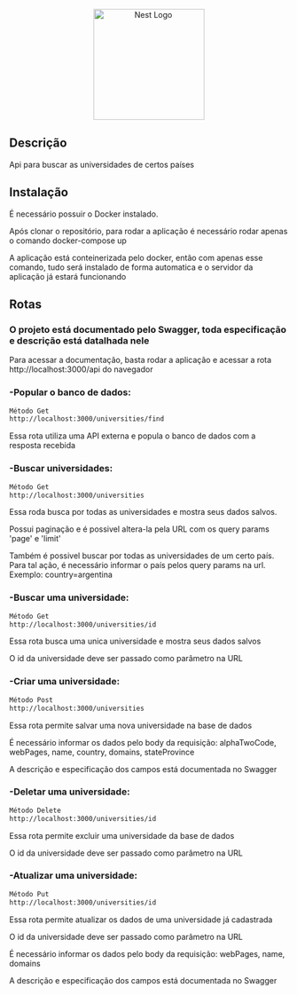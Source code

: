 <p align="center">
  <a href="http://nestjs.com/" target="blank"><img src="https://nestjs.com/img/logo-small.svg" width="200" alt="Nest Logo" /></a>
</p>



## Descrição
Api para buscar as universidades de certos países



## Instalação

É necessário possuir o Docker instalado.

Após clonar o repositório, para rodar a aplicação é necessário rodar apenas o comando docker-compose up

A aplicação está conteinerizada pelo docker, então com apenas esse comando, tudo será instalado de forma automatica e o servidor da aplicação já estará funcionando


## Rotas
### O projeto está documentado pelo Swagger, toda especificação e descrição está datalhada nele

Para acessar a documentação, basta rodar a aplicação e acessar a rota http://localhost:3000/api do navegador


### -Popular o banco de dados:
```bash
Método Get
http://localhost:3000/universities/find
```
Essa rota utiliza uma API externa e popula o banco de dados com a resposta recebida


### -Buscar universidades:
```bash
Método Get
http://localhost:3000/universities
```
Essa roda busca por todas as universidades e mostra seus dados salvos.

Possui paginação e é possivel altera-la pela URL com os query params 'page' e 'limit'

Também é possivel buscar por todas as universidades de um certo país. Para tal ação, é necessário informar o país pelos query params na url. Exemplo: country=argentina

### -Buscar uma universidade:
```bash
Método Get
http://localhost:3000/universities/id
```
Essa rota busca uma unica universidade e mostra seus dados salvos

O id da universidade deve ser passado como parâmetro na URL


### -Criar uma universidade:
```bash
Método Post
http://localhost:3000/universities
```
Essa rota permite salvar uma nova universidade na base de dados

É necessário informar os dados pelo body da requisição: alphaTwoCode, webPages, name, country, domains, stateProvince

A descrição e especificação dos campos está documentada no Swagger


### -Deletar uma universidade:
```bash
Método Delete
http://localhost:3000/universities/id
```
Essa rota permite excluir uma universidade da base de dados

O id da universidade deve ser passado como parâmetro na URL


### -Atualizar uma universidade:
```bash
Método Put
http://localhost:3000/universities/id
```
Essa rota permite atualizar os dados de uma universidade já cadastrada

O id da universidade deve ser passado como parâmetro na URL

É necessário informar os dados pelo body da requisição: webPages, name, domains

A descrição e especificação dos campos está documentada no Swagger


